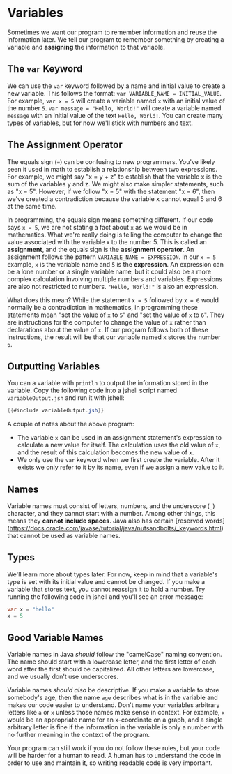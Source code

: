 # Variables

Sometimes we want our program to remember information and reuse the information
later.
We tell our program to remember something by creating a variable and
**assigning** the information to that variable.

## The `var` Keyword

We can use the `var` keyword followed by a name and initial value to create a
new variable.
This follows the format: `var VARIABLE_NAME = INITIAL_VALUE`.
For example, `var x = 5` will create a variable named `x` with an initial value
of the number `5`.
`var message = "Hello, World!"` will create a variable named `message` with an
initial value of the text `Hello, World!`.
You can create many types of variables, but for now we'll stick with numbers
and text.

## The Assignment Operator

The equals sign (`=`) can be confusing to new programmers.
You've likely seen it used in math to establish a relationship between two
expressions.
For example, we might say "x = y + z" to establish that the variable x is the
sum of the variables y and z.
We might also make simpler statements, such as "x = 5".
However, if we follow "x = 5" with the statement "x = 6", then we've created a
contradiction because the variable x cannot equal 5 and 6 at the same time.

In programming, the equals sign means something different.
If our code says `x = 5`, we are not stating a fact about `x` as we would be in
mathematics.
What we're really doing is telling the computer to change the value associated
with the variable `x` to the number 5.
This is called an **assignment**, and the equals sign is the **assignment
operator**.
An assignment follows the pattern `VARIABLE_NAME = EXPRESSION`.
In our `x = 5` example, `x` is the variable name and `5` is the **expression**.
An expression can be a lone number or a single variable name, but it could also
be a more complex calculation involving multiple numbers and variables.
Expressions are also not restricted to numbers.
`"Hello, World!"` is also an expression.

What does this mean? While the statement `x = 5` followed by `x = 6` would
normally be a contradiction in mathematics, in programming these statements
mean "set the value of `x` to `5`" and "set the value of `x` to `6`".
They are instructions for the computer to change the value of `x` rather than
declarations about the value of `x`.
If our program follows both of these instructions, the result will be that our
variable named `x` stores the number `6`.

## Outputting Variables

You can a variable with `println` to output the information stored in the
variable.
Copy the following code into a jshell script named `variableOutput.jsh` and run
it with jshell:

```java
{{#include variableOutput.jsh}}
```

A couple of notes about the above program:
- The variable `x` can be used in an assignment statement's expression to
calculate a new value for itself. The calculation uses the old value of `x`,
and the result of this calculation becomes the new value of `x`.
- We only use the `var` keyword when we first create the variable. After it
exists we only refer to it by its name, even if we assign a new value to it.

## Names

Variable names must consist of letters, numbers, and the underscore (`_`)
character, and they cannot start with a number. Among other things, this means
they **cannot include spaces**. Java also has certain [reserved words]
(https://docs.oracle.com/javase/tutorial/java/nutsandbolts/_keywords.html)
that cannot be used as variable names.

## Types

We'll learn more about types later. For now, keep in mind that a variable's
type is set with its initial value and cannot be changed. If you make a
variable that stores text, you cannot reassign it to hold a number. Try running
the following code in jshell and you'll see an error message:

```java
var x = "hello"
x = 5
```

## Good Variable Names

Variable names in Java *should* follow the "camelCase" naming convention. The
name should start with a lowercase letter, and the first letter of each word
after the first should be capitalized. All other letters are lowercase, and we
usually don't use underscores.

Variable names *should also* be descriptive. If you make a variable to store
somebody's age, then the name `age` describes what is in the variable and makes
our code easier to understand. Don't name your variables arbitrary letters like
`a` or `x` unless those names make sense in context. For example, `x` would be
an appropriate name for an x-coordinate on a graph, and a single arbitrary
letter is fine if the information in the variable is only a number with no
further meaning in the context of the program.

Your program can still work if you do not follow these rules, but your code
will be harder for a human to read. A human has to understand the code in order
to use and maintain it, so writing readable code is very important.
